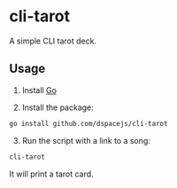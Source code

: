 # cli-tarot

A simple CLI tarot deck.

## Usage

1. Install [Go](https://golang.org/)

2. Install the package:

```sh
go install github.com/dspacejs/cli-tarot
```

3. Run the script with a link to a song:

```sh
cli-tarot
```

It will print a tarot card.
